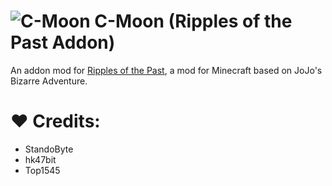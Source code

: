 # ![C-Moon](https://cdn.discordapp.com/attachments/724983669114142751/1244996869923409920/cmoon.png?ex=66572530&is=6655d3b0&hm=cc75373e332ec50d26aa610170d1f4f241a38fa044f760888c15c8e275765238&) C-Moon (Ripples of the Past Addon) 
An addon mod for [Ripples of the Past](https://github.com/StandoByte/Ripples-of-the-Past), a mod for Minecraft based on JoJo's Bizarre Adventure.

# ❤️ Credits:
- StandoByte
- hk47bit
- Top1545
